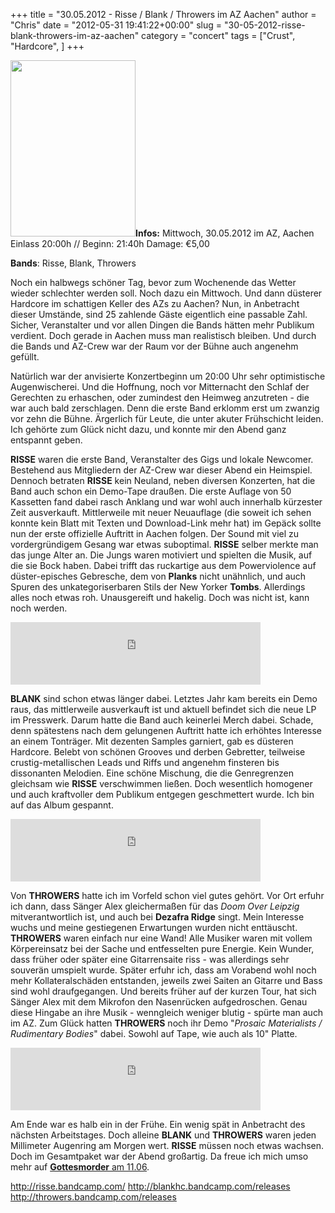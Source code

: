 +++
title = "30.05.2012 - Risse / Blank / Throwers im AZ Aachen"
author = "Chris"
date = "2012-05-31 19:41:22+00:00"
slug = "30-05-2012-risse-blank-throwers-im-az-aachen"
category = "concert"
tags = ["Crust", "Hardcore", ]
+++

<img src="http://necroslaughter.de/wp-content/uploads/2012/05/2012-05-30-Throwers-Blank-Risse.jpg" alt="" title="2012-05-30 - Throwers - Blank - Risse" width="200" height="282" class="alignnone size-full wp-image-8315 coverImg" />**Infos:**
Mittwoch, 30.05.2012 im AZ, Aachen
Einlass 20:00h // Beginn: 21:40h
Damage: €5,00

**Bands**: Risse, Blank, Throwers

Noch ein halbwegs schöner Tag, bevor zum Wochenende das Wetter wieder schlechter werden soll. Noch dazu ein Mittwoch. Und dann düsterer Hardcore im schattigen Keller des AZs zu Aachen? Nun, in Anbetracht dieser Umstände, sind 25 zahlende Gäste eigentlich eine passable Zahl. Sicher, Veranstalter und vor allen Dingen die Bands hätten mehr Publikum verdient. Doch gerade in Aachen muss man realistisch bleiben. Und durch die Bands und AZ-Crew war der Raum vor der Bühne auch angenehm gefüllt.

Natürlich war der anvisierte Konzertbeginn um 20:00 Uhr sehr optimistische Augenwischerei. Und die Hoffnung, noch vor Mitternacht den Schlaf der Gerechten zu erhaschen, oder zumindest den Heimweg anzutreten - die war auch bald zerschlagen. Denn die erste Band erklomm erst um zwanzig vor zehn die Bühne. Ärgerlich für Leute, die unter akuter Frühschicht leiden. Ich gehörte zum Glück nicht dazu, und konnte mir den Abend ganz entspannt geben.

**RISSE** waren die erste Band, Veranstalter des Gigs und lokale Newcomer. Bestehend aus Mitgliedern der AZ-Crew war dieser Abend ein Heimspiel. Dennoch betraten **RISSE** kein Neuland, neben diversen Konzerten, hat die Band auch schon ein Demo-Tape draußen. Die erste Auflage von 50 Kassetten fand dabei rasch Anklang und war wohl auch innerhalb kürzester Zeit ausverkauft. Mittlerweile  mit neuer Neuauflage (die soweit ich sehen konnte kein Blatt mit Texten und Download-Link mehr hat) im Gepäck sollte nun der erste offizielle Auftritt in Aachen folgen.
Der Sound mit viel zu vordergründigem Gesang war etwas suboptimal. **RISSE** selber merkte man das junge Alter an. Die Jungs waren motiviert und spielten die Musik, auf die sie Bock haben. Dabei trifft das ruckartige aus dem Powerviolence auf düster-episches Gebresche, dem von **Planks** nicht unähnlich, und auch Spuren des unkategoriserbaren Stils der New Yorker **Tombs**. Allerdings alles noch etwas roh. Unausgereift und hakelig. Doch was nicht ist, kann noch werden.

<iframe width="400" height="100" style="position: relative; display: block; width: 400px; height: 100px;" src="http://bandcamp.com/EmbeddedPlayer/v=2/album=3599192794/size=venti/bgcol=222222/linkcol=FFFFFF/" allowtransparency="true" frameborder="0"><a href="http://risse.bandcamp.com/album/demo-2012">demo. 2012. by risse.</a></iframe>

**BLANK** sind schon etwas länger dabei. Letztes Jahr kam bereits ein Demo raus, das mittlerweile ausverkauft ist und aktuell befindet sich die neue LP im Presswerk. Darum hatte die Band auch keinerlei Merch dabei. Schade, denn spätestens nach dem gelungenen Auftritt hatte ich erhöhtes Interesse an einem Tonträger. 
Mit dezenten Samples garniert, gab es düsteren Hardcore. Belebt von schönen Grooves und derben Gebretter, teilweise crustig-metallischen Leads und Riffs und angenehm finsteren bis dissonanten Melodien. Eine schöne Mischung, die die Genregrenzen gleichsam wie **RISSE** verschwimmen ließen. Doch wesentlich homogener und auch kraftvoller dem Publikum entgegen geschmettert wurde. Ich bin auf das Album gespannt.

<iframe width="400" height="100" style="position: relative; display: block; width: 400px; height: 100px;" src="http://bandcamp.com/EmbeddedPlayer/v=2/album=3989361311/size=venti/bgcol=222222/linkcol=FFFFFF/" allowtransparency="true" frameborder="0"><a href="http://blankhc.bandcamp.com/album/demo-2011">demo 2011 by blank</a></iframe>

Von **THROWERS** hatte ich im Vorfeld schon viel gutes gehört. Vor Ort erfuhr ich dann, dass Sänger Alex gleichermaßen für das _Doom Over Leipzig_ mitverantwortlich ist, und auch bei **Dezafra Ridge** singt. Mein Interesse wuchs und meine gestiegenen Erwartungen wurden nicht enttäuscht. **THROWERS** waren einfach nur eine Wand! Alle Musiker waren mit vollem Körpereinsatz bei der Sache und entfesselten pure Energie. Kein Wunder, dass früher oder später eine Gitarrensaite riss - was allerdings sehr souverän umspielt wurde. Später erfuhr ich, dass am Vorabend wohl noch mehr Kollateralschäden entstanden, jeweils zwei Saiten an Gitarre und Bass sind wohl draufgegangen. Und bereits früher auf der kurzen Tour, hat sich Sänger Alex mit dem Mikrofon den Nasenrücken aufgedroschen. Genau diese Hingabe an ihre Musik - wenngleich weniger blutig - spürte man auch im AZ. Zum Glück hatten **THROWERS** noch ihr Demo "_Prosaic Materialists / Rudimentary Bodies_" dabei. Sowohl auf Tape, wie auch als 10" Platte. 

<iframe width="400" height="100" style="position: relative; display: block; width: 400px; height: 100px;" src="http://bandcamp.com/EmbeddedPlayer/v=2/album=4075516018/size=venti/bgcol=222222/linkcol=FFFFFF/" allowtransparency="true" frameborder="0"><a href="http://throwers.bandcamp.com/album/prosaic-materialists-rudimentary-bodies-ep">Prosaic Materialists / Rudimentary Bodies EP by THROWERS</a></iframe>


Am Ende war es halb ein in der Frühe. Ein wenig spät in Anbetracht des nächsten Arbeitstages. Doch alleine **BLANK** und **THROWERS** waren jeden Millimeter Augenring am Morgen wert. **RISSE** müssen noch etwas wachsen. Doch im Gesamtpaket war der Abend großartig. Da freue ich mich umso mehr auf <a href="http://az-aachen.de/single-id-978-event-AZ_Aachen_Events_Konzerte_Parties-Gottesmorder.html">**Gottesmorder** am 11.06</a>.

<a href="http://risse.bandcamp.com/">http://risse.bandcamp.com/</a>
<a href="http://blankhc.bandcamp.com/releases">http://blankhc.bandcamp.com/releases</a>
<a href="http://throwers.bandcamp.com/releases">http://throwers.bandcamp.com/releases</a>
